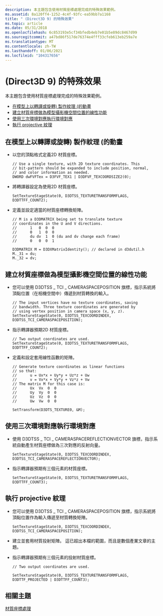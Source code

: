 ```yaml
---
description: 本主題包含使用材質座標處理完成的特殊效果範例。
ms.assetid: 8a120ff4-1252-4c4f-93fc-ea59bb7a1168
title: " (Direct3D 9) 的特殊效果"
ms.topic: article
ms.date: 05/31/2018
ms.openlocfilehash: 6c853193e5cf34bfedb4eb7e01b5e89dc8467d99
ms.sourcegitcommit: a47bd86f517de76374e4fff33cfeb613eb259a7e
ms.translationtype: MT
ms.contentlocale: zh-TW
ms.lasthandoff: 01/06/2021
ms.locfileid: "104317656"
---
```

# <a name="special-effects-direct3d-9"></a> (Direct3D 9) 的特殊效果

本主題包含使用材質座標處理完成的特殊效果範例。

-   [在模型上以轉譯或旋轉) 製作紋理 (的動畫](#animating-textures-by-translation-or-rotation-on-a-model)
-   [建立材質座標做為模型攝影機空間位置的線性功能](#creating-texture-coordinates-as-a-linear-function-of-a-models-camera-space-position)
-   [使用三次環境對應執行環境對應](#performing-environment-mapping-with-a-cubic-environment-map)
-   [執行 projective 紋理](#performing-projective-texturing)

## <a name="animating-textures-by-translation-or-rotation-on-a-model"></a>在模型上以轉譯或旋轉) 製作紋理 (的動畫

-   以您的頂點格式定義2D 材質座標。
    ```
    // Use a single texture, with 2D texture coordinates. This
    // bit-pattern should be expanded to include position, normal, 
    // and color information as needed.
    DWORD dwFVFTex = D3FVF_TEX1 | D3DFVF_TEXCOORDSIZE2(0);
    ```

    

-   將轉譯器設定為使用2D 材質座標。
    ```
    SetTextureStageState(0, D3DTSS_TEXTURETRANSFORMFLAGS, D3DTTFF_COUNT2);
    ```

    

-   定義並設定適當的材質座標轉換矩陣。
    ```
    // M is a D3DMATRIX being set to translate texture
    // coordinates in the U and V directions.
    //      1   0  0  0
    //      0   1  0  0
    //      du dv  1  0 (du and dv change each frame)
    //      0   0  0  1

    D3DMATRIX M = D3DXMatrixIdentity(); // declared in d3dutil.h
    M._31 = du; 
    M._32 = dv; 
    ```

    

## <a name="creating-texture-coordinates-as-a-linear-function-of-a-models-camera-space-position"></a>建立材質座標做為模型攝影機空間位置的線性功能

-   您可以使用 D3DTSS \_ TCI \_ CAMERASPACEPOSITION 旗標，指示系統將頂點位置（在相機空間中）傳遞到材質轉換的輸入。
    ```
    // The input vertices have no texture coordinates, saving 
    // bandwidth. Three texture coordinates are generated by 
    // using vertex position in camera space (x, y, z).
    SetTextureStageState(0, D3DTSS_TEXCOORDINDEX, D3DTSS_TCI_CAMERASPACEPOSITION);
    ```

    

-   指示轉譯器預期2D 材質座標。
    ```
    // Two output coordinates are used.
    SetTextureStageState(0, D3DTSS_TEXTURETRANSFORMFLAGS, D3DTTFF_COUNT2);
    ```

    

-   定義和設定套用線性函數的矩陣。
    ```
    // Generate texture coordinates as linear functions 
    // so that:
    //      u = Ux*x + Uy*y + Uz*z + Uw 
    //      v = Vx*x + Vy*y + Vz*z + Vw
    // The matrix M for this case is:
    //      Ux  Vx  0  0 
    //      Uy  Vy  0  0 
    //      Uz  Vz  0  0 
    //      Uw  Vw  0  0 

    SetTransform(D3DTS_TEXTURE0, &M);
    ```

    

## <a name="performing-environment-mapping-with-a-cubic-environment-map"></a>使用三次環境對應執行環境對應

-   使用 D3DTSS \_ TCI \_ CAMERASPACEREFLECTIONVECTOR 旗標，指示系統自動產生材質座標做為三次對應的反射向量。
    ```
    SetTextureStageState(0, D3DTSS_TEXCOORDINDEX, D3DTSS_TCI_CAMERASPACEREFLECTIONVECTOR);
    ```

    

-   指示轉譯器預期有三個元素的材質座標。
    ```
    SetTextureStageState(0, D3DTSS_TEXTURETRANSFORMFLAGS, D3DTTFF_COUNT3);
    ```

    

## <a name="performing-projective-texturing"></a>執行 projective 紋理

-   您可以使用 D3DTSS \_ TCI \_ CAMERASPACEPOSITION 旗標，指示系統將頂點位置作為輸入傳遞至材質轉換矩陣。
    ```
    SetTextureStageState(0, D3DTSS_TEXCOORDINDEX, D3DTSS_TCI_CAMERASPACEPOSITION);
    ```

    

-   建立並套用材質投射矩陣。 這已超出本檔的範圍，而且是數個產業文章的主題。
-   指示轉譯器預期有三個元素的投射材質座標。
    ```
    // Two output coordinates are used.

    SetTextureStageState(0, D3DTSS_TEXTURETRANSFORMFLAGS, D3DTTF_PROJECTED | D3DTTFF_COUNT3);
    ```

    

## <a name="related-topics"></a>相關主題

<dl> <dt>

[材質座標處理](texture-coordinate-processing.md)
</dt> </dl>

 

 




